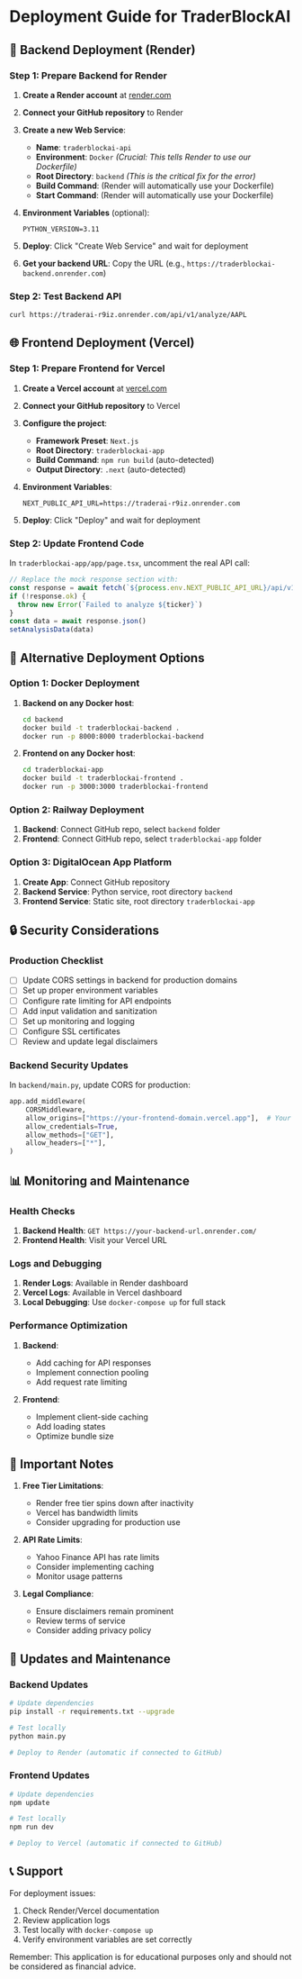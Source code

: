 # Deployment Guide for TraderBlockAI

## 🚀 Backend Deployment (Render)

### Step 1: Prepare Backend for Render

1. **Create a Render account** at [render.com](https://render.com)

2. **Connect your GitHub repository** to Render

3. **Create a new Web Service**:
   - **Name**: `traderblockai-api`
   - **Environment**: `Docker` *(Crucial: This tells Render to use our Dockerfile)*
   - **Root Directory**: `backend` *(This is the critical fix for the error)*
   - **Build Command**: (Render will automatically use your Dockerfile)
   - **Start Command**: (Render will automatically use your Dockerfile)

4. **Environment Variables** (optional):
   ```
   PYTHON_VERSION=3.11
   ```

5. **Deploy**: Click "Create Web Service" and wait for deployment

6. **Get your backend URL**: Copy the URL (e.g., `https://traderblockai-backend.onrender.com`)

### Step 2: Test Backend API

```bash
curl https://traderai-r9iz.onrender.com/api/v1/analyze/AAPL
```

## 🌐 Frontend Deployment (Vercel)

### Step 1: Prepare Frontend for Vercel

1. **Create a Vercel account** at [vercel.com](https://vercel.com)

2. **Connect your GitHub repository** to Vercel

3. **Configure the project**:
   - **Framework Preset**: `Next.js`
   - **Root Directory**: `traderblockai-app`
   - **Build Command**: `npm run build` (auto-detected)
   - **Output Directory**: `.next` (auto-detected)

4. **Environment Variables**:
   ```
   NEXT_PUBLIC_API_URL=https://traderai-r9iz.onrender.com
   ```

5. **Deploy**: Click "Deploy" and wait for deployment

### Step 2: Update Frontend Code

In `traderblockai-app/app/page.tsx`, uncomment the real API call:

```typescript
// Replace the mock response section with:
const response = await fetch(`${process.env.NEXT_PUBLIC_API_URL}/api/v1/analyze/${ticker}`)
if (!response.ok) {
  throw new Error(`Failed to analyze ${ticker}`)
}
const data = await response.json()
setAnalysisData(data)
```

## 🔧 Alternative Deployment Options

### Option 1: Docker Deployment

1. **Backend on any Docker host**:
   ```bash
   cd backend
   docker build -t traderblockai-backend .
   docker run -p 8000:8000 traderblockai-backend
   ```

2. **Frontend on any Docker host**:
   ```bash
   cd traderblockai-app
   docker build -t traderblockai-frontend .
   docker run -p 3000:3000 traderblockai-frontend
   ```

### Option 2: Railway Deployment

1. **Backend**: Connect GitHub repo, select `backend` folder
2. **Frontend**: Connect GitHub repo, select `traderblockai-app` folder

### Option 3: DigitalOcean App Platform

1. **Create App**: Connect GitHub repository
2. **Backend Service**: Python service, root directory `backend`
3. **Frontend Service**: Static site, root directory `traderblockai-app`

## 🔒 Security Considerations

### Production Checklist

- [ ] Update CORS settings in backend for production domains
- [ ] Set up proper environment variables
- [ ] Configure rate limiting for API endpoints
- [ ] Add input validation and sanitization
- [ ] Set up monitoring and logging
- [ ] Configure SSL certificates
- [ ] Review and update legal disclaimers

### Backend Security Updates

In `backend/main.py`, update CORS for production:

```python
app.add_middleware(
    CORSMiddleware,
    allow_origins=["https://your-frontend-domain.vercel.app"],  # Your Vercel URL
    allow_credentials=True,
    allow_methods=["GET"],
    allow_headers=["*"],
)
```

## 📊 Monitoring and Maintenance

### Health Checks

1. **Backend Health**: `GET https://your-backend-url.onrender.com/`
2. **Frontend Health**: Visit your Vercel URL

### Logs and Debugging

1. **Render Logs**: Available in Render dashboard
2. **Vercel Logs**: Available in Vercel dashboard
3. **Local Debugging**: Use `docker-compose up` for full stack

### Performance Optimization

1. **Backend**: 
   - Add caching for API responses
   - Implement connection pooling
   - Add request rate limiting

2. **Frontend**:
   - Implement client-side caching
   - Add loading states
   - Optimize bundle size

## 🚨 Important Notes

1. **Free Tier Limitations**: 
   - Render free tier spins down after inactivity
   - Vercel has bandwidth limits
   - Consider upgrading for production use

2. **API Rate Limits**: 
   - Yahoo Finance API has rate limits
   - Consider implementing caching
   - Monitor usage patterns

3. **Legal Compliance**: 
   - Ensure disclaimers remain prominent
   - Review terms of service
   - Consider adding privacy policy

## 🔄 Updates and Maintenance

### Backend Updates
```bash
# Update dependencies
pip install -r requirements.txt --upgrade

# Test locally
python main.py

# Deploy to Render (automatic if connected to GitHub)
```

### Frontend Updates
```bash
# Update dependencies
npm update

# Test locally
npm run dev

# Deploy to Vercel (automatic if connected to GitHub)
```

## 📞 Support

For deployment issues:
1. Check Render/Vercel documentation
2. Review application logs
3. Test locally with `docker-compose up`
4. Verify environment variables are set correctly

Remember: This application is for educational purposes only and should not be considered as financial advice.
